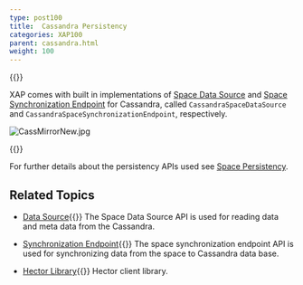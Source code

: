 ```yaml
---
type: post100
title:  Cassandra Persistency
categories: XAP100
parent: cassandra.html
weight: 100
---
```



{{<wbr>}}


XAP comes with built in implementations of [Space Data Source](./space-data-source-api.html) and [Space Synchronization Endpoint](./space-synchronization-endpoint-api.html) for Cassandra, called `CassandraSpaceDataSource` and `CassandraSpaceSynchronizationEndpoint`, respectively.


![CassMirrorNew.jpg](/attachment_files/CassMirrorNew.jpg)

{{<wbr>}}


For further details about the persistency APIs used see [Space Persistency](./space-persistency.html).


## Related Topics

- [Data Source](./cassandra-space-data-source.html){{<wbr>}}
The Space Data Source API is used for reading data and meta data from the Cassandra.

- [Synchronization Endpoint](./cassandra-space-synchronization-endpoint.html){{<wbr>}}
The space synchronization endpoint API is used for synchronizing data from the space to Cassandra data base.

- [Hector Library](./cassandra-hector-client.html){{<wbr>}}
Hector client library.




